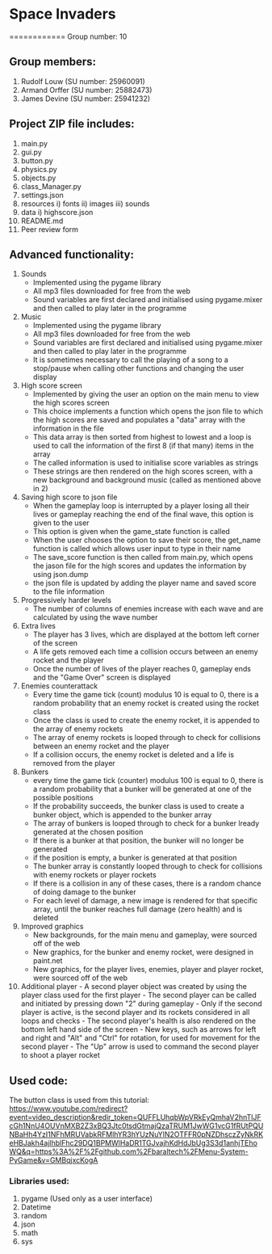 # Space Invaders

============
Group number: 10

## Group members:

  1. Rudolf Louw (SU number: 25960091)
  2. Armand Orffer (SU number: 25882473)
  3. James Devine (SU number: 25941232)

## Project ZIP file includes:

  1. main.py
  2. gui.py
  3. button.py
  4. physics.py
  5. objects.py
  6. class_Manager.py
  7. settings.json
  8. resources
     i) fonts
     ii) images
     iii) sounds
  9. data
      i) highscore.json
  10. README.md
  11. Peer review form

## Advanced functionality:
  
  1. Sounds
     - Implemented using the pygame library
     - All mp3 files downloaded for free from the web
     - Sound variables are first declared and initialised using pygame.mixer and then called to play later in the programme
  2. Music
     - Implemented using the pygame library
     - All mp3 files downloaded for free from the web
     - Sound variables are first declared and initialised using pygame.mixer and then called to play later in the programme
     - It is sometimes necessary to call the playing of a song to a stop/pause when calling other functions and changing the user display
  3. High score screen
     - Implemented by giving the user an option on the main menu to view the high scores screen
     - This choice implements a function which opens the json file to which the high scores are saved and populates a "data" array with the information in the file
     - This data array is then sorted from highest to lowest and a loop is used to call the information of the first 8 (if that many) items in the array
     - The called information is used to initialise score variables as strings
     - These strings are then rendered on the high scores screen, with a new background and background music (called as mentioned above in 2)
  4. Saving high score to json file
     - When the gameplay loop is interrupted by a player losing all their lives or gameplay reaching the end of the final wave, this option is given to the user
     - This option is given when the game_state function is called
     - When the user chooses the option to save their score, the get_name function is called which allows user input to type in their name
     - The save_score function is then called from main.py, which opens the jason file for the high scores and updates the information by using json.dump
     - the json file is updated by adding the player name and saved score to the file information
  5. Progressively harder levels
     - The number of columns of enemies increase with each wave and are calculated by using the wave number
  6. Extra lives
     - The player has 3 lives, which are displayed at the bottom left corner of the screen
     - A life gets removed each time a collision occurs between an enemy rocket and the player
     - Once the number of lives of the player reaches 0, gameplay ends and the "Game Over" screen is displayed
  7. Enemies counterattack
     - Every time the game tick (count) modulus 10 is equal to 0, there is a random probability that an enemy rocket is created using the rocket class
     - Once the class is used to create the enemy rocket, it is appended to the array of enemy rockets
     - The array of enemy rockets is looped through to check for collisions between an enemy rocket and the player
     - If a collision occurs, the enemy rocket is deleted and a life is removed from the player
  8. Bunkers
     - every time the game tick (counter) modulus 100 is equal to 0, there is a random probability that a bunker will be generated at one of the possible positions
     - If the probability succeeds, the bunker class is used to create a bunker object, which is appended to the bunker array
     - The array of bunkers is looped through to check for a bunker lready generated at the chosen position
     - If there is a bunker at that position, the bunker will no longer be generated
     - if the position is empty, a bunker is generated at that position
     - The bunker array is constantly looped through to check for collisions with enemy rockets or player rockets
     - If there is a collision in any of these cases, there is a random chance of doing damage to the bunker
     - For each level of damage, a new image is rendered for that specific array, until the bunker reaches full damage (zero health) and is deleted
  9. Improved graphics
     - New backgrounds, for the main menu and gameplay, were sourced off of the web
     - New graphics, for the bunker and enemy rocket, were designed in paint.net
     - New graphics, for the player lives, enemies, player and player rocket, were sourced off of the web
  10. Additional player
     - A second player object was created by using the player class used for the first player
     - The second player can be called and initiated by pressing down "2" during gameplay
     - Only if the second player is active, is the second player and its rockets considered in all loops and checks
     - The second player's health is also rendered on the bottom left hand side of the screen
     - New keys, such as arrows for left and right and "Alt" and "Ctrl" for rotation, for used for movement for the second player
     - The "Up" arrow is used to command the second player to shoot a player rocket
     

## Used code:
The button class is used from this tutorial: https://www.youtube.com/redirect?event=video_description&redir_token=QUFFLUhqbWpVRkEyQmhaV2hnTlJFcGh1NnU4OUVnMXB2Z3xBQ3Jtc0tsdGtmajQzaTRUM1JwWG1vcG1fRUtPQUNBaHh4YzI1NFhMRUVabkRFMlhYR3hYUzNuYlN2OTFFR0pNZDhsczZyNkRKeHBJakh4ajlhblFhc29DQ1BPMWlHaDR1TGJvajhKdHdJbUg3S3d1anhjTEhoWQ&q=https%3A%2F%2Fgithub.com%2Fbaraltech%2FMenu-System-PyGame&v=GMBqjxcKogA
### Libraries used:
  1. pygame (Used only as a user interface)
  2. Datetime
  3. random
  4. json
  5. math
  6. sys
